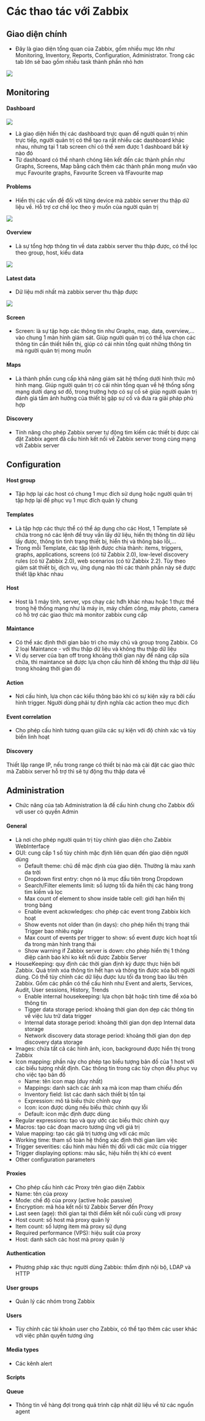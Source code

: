 # Các thao tác với Zabbix

## Giao diện chính

- Đây là giao diện tổng quan của Zabbix, gồm nhiều mục lớn như Monitoring, Inventory, Reports, Configuration, Administrator. Trong các tab lớn sẽ bao gồm nhiều task thành phần nhỏ hơn

![](./images/zabbix_15.png)

## Monitoring

#### Dashboard

![](./images/zabbix_16.png)

- Là giao diện hiển thị các dashboard trực quan để người quản trị nhìn trực tiếp, người quản trị có thể tạo ra rất nhiều các dashboard khác nhau, nhưng tại 1 tab screen chỉ có thể xem được 1 dashboard bất kỳ nào đó
- Từ dashboard có thể nhanh chóng liên kết đến các thành phần như Graphs, Screens, Map bằng
cách thêm các thành phần mong muốn vào mục Favourite graphs, Favourite Screen và fFavourite map

#### Problems

- Hiển thị các vấn đề đối với từng device mà zabbix server thu thập dữ liệu về. Hỗ trợ cơ chế lọc theo ý muốn của người quản trị

![](./images/zabbix_17.png)

#### Overview

- Là sự tổng hợp thông tin về data zabbix server thu thập được, có thể lọc theo group, host, kiểu data

![](./images/zabbix_18.png)

#### Latest data

- Dữ liệu mới nhất mà zabbix server thu thập được

![](./images/zabbix_19.png)

#### Screen

- Screen: là sự tập hợp các thông tin như Graphs, map, data, overview,... vào chung 1 màn hình giám sát. Giúp người quản trị có thể lựa chọn các thông tin cần thiết hiển thị, giúp có cái nhìn tổng quát những thông tin mà người quản trị mong muốn

#### Maps

- Là thành phần cung cấp khả năng giám sát hệ thống dưới hình thức mô hình mạng. Giúp người quản trị có cái nhìn tổng quan về hệ thống sống mạng dưới dạng sơ đồ, trong trường hợp có sự cố sẽ giúp người quản trị đánh giá tầm ảnh hưởng của thiết bị gặp sự cố và đưa ra giải pháp phù hợp

#### Discovery

- Tính năng cho phép Zabbix server tự động tìm kiếm các thiết bị được cài đặt Zabbix agent đã cấu hình kết nối về Zabbix server trong cùng mạng với Zabbix server

## Configuration

#### Host group

- Tập hợp lại các host có chung 1 mục đích sử dụng hoặc người quản trị tập hợp lại để phục vụ 1 mục đích quản lý chung 

#### Templates

- Là tập hợp các thực thể có thể áp dụng cho các Host, 1 Template sẽ chứa trong nó các lệnh để truy vấn lấy dữ liệu, hiển thị thông tin dữ liệu lấy được, thông tin tình trạng thiết bị, hiển thị và thông báo lỗi,...
- Trong mỗi Template, các tập lệnh được chia thành: items, triggers, graphs, applications, screens (có từ Zabbix 2.0), low-level discovery rules (có từ Zabbix 2.0), web scenarios (có từ Zabbix 2.2). Tùy theo giám sát thiết bị, dịch vụ, ứng dụng nào thì các thành phần này sẽ được thiết lập khác nhau

#### Host

- Host là 1 máy tính, server, vps chạy các hđh khác nhau hoặc 1 thực thể trong hệ thống mạng như là máy in, máy chấm công, máy photo, camera có hỗ trợ các giao thức mà monitor zabbix cung cấp

#### Maintance

- Có thể xác định thời gian bảo trì cho máy chủ và group trong Zabbix. Có 2 loại Maintance - với thu thập dữ liệu và không thu thập dữ liệu
- Ví dụ server của bạn off trong khoảng thời gian này để nâng cấp sửa chữa, thì maintance sẽ được lựa chọn cấu hình để không thu thập dữ liệu trong khoảng thời gian đó

#### Action

- Nơi cấu hình, lựa chọn các kiểu thông báo khi có sự kiện xảy ra bởi cấu hình trigger. Người dùng phải tự định nghĩa các action theo mục đích

#### Event correlation

- Cho phép cấu hình tương quan giữa các sự kiện với độ chính xác và tùy biến linh hoạt

#### Discovery

Thiết lập range IP, nếu trong range có thiết bị nào mà cài đặt các giao thức mà Zabbix server hỗ trợ thì sẽ tự động thu thập data về

## Administration

- Chức năng của tab Administration là để cấu hình chung cho Zabbix đối với user có quyền Admin

#### General

- Là nơi cho phép người quản trị tùy chỉnh giao diện cho Zabbix WebInterface
- GUI: cung cấp 1 số tùy chỉnh mặc định liên quan đến giao diện người dùng
    - Default theme: chủ đề mặc định của giao diện. Thường là màu xanh da trời
    - Dropdown first entry: chọn nó là mục đầu tiên trong Dropdown
    - Search/Filter elements limit: số lượng tối đa hiển thị các hàng trong tìm kiếm và lọc
    - Max count of element to show inside table cell: giới hạn hiển thị trong bảng
    - Enable event ackowledges: cho phép các event trong Zabbix kích hoạt
    - Show events not older than (in days): cho phép hiển thị trạng thái Trigger bao nhiêu ngày
    - Max count of events per trigger to show: số event được kích hoạt tối đa trong màn hình trạng thái
    - Show warning if Zabbix server is down: cho phép hiển thị 1 thông điệp cảnh báo khi ko kết nối được Zabbix Server
- HouseKeeping: quy định các thời gian định kỳ được thực hiện bởi Zabbix. Quá trình xóa thông tin hết hạn và thông tin được xóa bởi người dùng. Có thể tùy chỉnh các dữ liệu được lưu tối đa trong bao lâu trên Zabbix. Gồm các phần có thể cấu hình như Event and alerts, Services, Audit, User sessions, History, Trends
    - Enable internal housekeeping: lựa chọn bật hoặc tính time để xóa bỏ thông tin 
    - Tigger data storage period: khoảng thời gian dọn dẹp các thông tin về việc lưu trữ data trigger
    - Internal data storage period: khoảng thời gian dọn dẹp Internal data storage
    - Network discovery data storage period: khoảng thời gian dọn dẹp discovery data storage
- Images: chứa tất cả các hình ảnh, icon, background được hiển thị trong Zabbix
- Icon mapping: phần này cho phép tạo biểu tượng bản đồ của 1 host với các biểu tượng nhất định. Các thông tin trong các tùy chọn đều phục vụ cho việc tạo bản đồ
    - Name: tên icon map (duy nhất)
    - Mappings: danh sách các ánh xạ mà icon map tham chiếu đến
    - Inventory field: list các danh sách thiết bị tồn tại
    - Expression: mô tả biểu thức chính quy
    - Icon: icon được dùng nếu biểu thức chính quy lỗi
    - Default: icon mặc định được dùng
- Regular expressions: tạo và quy ước các biểu thức chính quy
- Macros: tạo các đoạn macro tương ứng với giá trị
- Value mapping: tạo các giá trị tương ứng với các mức
- Working time: tham số toàn hệ thống xác định thời gian làm việc
- Trigger severities: cấu hình màu hiển thị đối với các mức của trigger
- Trigger displaying options: màu sắc, hiệu hiển thị khi có event
- Other configuration parameters

#### Proxies

- Cho phép cấu hình các Proxy trên giao diện Zabbix
- Name: tên của proxy
- Mode: chế độ của proxy (active hoặc passive)
- Encryption: mã hóa kết nối từ Zabbix Server đến Proxy
- Last seen (age): thời gian tại thời điểm kết nối cuối cùng với proxy
- Host count: số host mà proxy quản lý 
- Item count: số lượng item mà proxy sử dụng
- Required performance (VPS): hiệu suất của proxy
- Host: danh sách các host mà proxy quản lý

#### Authentication

- Phương pháp xác thực người dùng Zabbix: thẩm định nội bộ, LDAP và HTTP

#### User groups

- Quản lý các nhóm trong Zabbix

#### Users

- Tùy chỉnh các tài khoản user cho Zabbix, có thể tạo thêm các user khác với việc phân quyền tương ứng

#### Media types

- Các kênh alert

#### Scripts

#### Queue

- Thông tin về hàng đợi trong quá trình cập nhật dữ liệu về từ các nguồn agent
